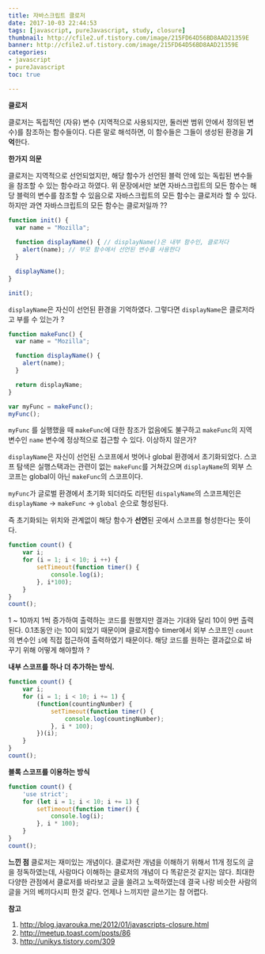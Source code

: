 ```yaml
---
title: 자바스크립트 클로저
date: 2017-10-03 22:44:53
tags: [javascript, pureJavascript, study, closure]
thumbnail: http://cfile2.uf.tistory.com/image/215FD64D56BD8AAD21359E
banner: http://cfile2.uf.tistory.com/image/215FD64D56BD8AAD21359E
categories:
- javascript
- pureJavascript
toc: true

---
```


**클로저**

클로저는 독립적인 (자유) 변수 (지역적으로 사용되지만, 둘러싼 범위 안에서 정의된 변수)를 참조하는 함수들이다. 
다른 말로 해석하면, 
이 함수들은 그들이 생성된 환경을 **기억**한다.

**한가지 의문**

클로저는 지역적으로 선언되었지만, 해당 함수가 선언된 블럭 안에 있는 독립된 변수들을 참조할 수 있는 함수라고 하였다. 
위 문장에서만 보면 자바스크립트의 모든 함수는 해당 블럭의 변수를 참조할 수 있음으로 자바스크립트의 모든 함수는 클로저라 할 수 있다. 
하지만 과연 자바스크립트의 모든 함수는 클로저일까 ??


```javascript
function init() {
  var name = "Mozilla";
  
  function displayName() { // displayName()은 내부 함수인, 클로저다
    alert(name); // 부모 함수에서 선언된 변수를 사용한다
  }

  displayName();
}

init();
```
`displayName`은 자신이 선언된 환경을 기억하였다. 그렇다면 `displayName`은 클로저라고 부를 수 있는가 ?

<!-- more -->

```javascript
function makeFunc() {
  var name = "Mozilla";

  function displayName() {
    alert(name);
  }

  return displayName;
}

var myFunc = makeFunc();
myFunc();
```
`myFunc` 를 실행했을 때 `makeFunc`에 대한 참조가 없음에도 불구하고 `makeFunc`의 지역변수인 `name` 변수에 정상적으로 접근할 수 있다. 이상하지 않은가?

`displayName`은 자신이 선언된 스코프에서 벗어나 global 환경에서 초기화되었다.
스코프 탐색은 실행스택과는 관련이 없는 `makeFunc`를 거쳐갔으며 `displayName`의 외부 스코프는 global이 아닌 `makeFunc`의 스코프이다. 

`myFunc`가 글로벌 환경에서 초기화 되더라도 리턴된 `dispalyName`의 스코프체인은 `displayName` -> `makeFunc` -> `global` 순으로 형성된다. 

즉 초기화되는 위치와 관계없이 해당 함수가 **선언**된 곳에서 스코프를 형성한다는 뜻이다.


```javascript
function count() {
    var i;
    for (i = 1; i < 10; i ++) {
        setTimeout(function timer() {
            console.log(i);
        }, i*100);
    }
}
count();
```

1 ~ 10까지 1씩 증가하여 출력하는 코드를 원했지만 결과는 기대와 달리 10이 9번 출력된다. 
0.1초동안 i는 10이 되었기 때문이며 클로저함수 timer에서 외부 스코프인 `count`의 변수인 `i`에 직접 접근하여 출력하였기 때문이다. 
해당 코드를 원하는 결과값으로 바꾸기 위해 어떻게 해야할까 ?

**내부 스코프를 하나 더 추가하는 방식.**

```javascript
function count() {
    var i;
    for (i = 1; i < 10; i += 1) {
        (function(countingNumber) {
            setTimeout(function timer() {
                console.log(countingNumber);
            }, i * 100);
        })(i);
    }
}
count();
```

**블록 스코프를 이용하는 방식**

```javascript
function count() {
    'use strict';
    for (let i = 1; i < 10; i += 1) {
        setTimeout(function timer() {
            console.log(i);
        }, i * 100);
    }
}
count();
```

**느낀 점**
클로저는 재미있는 개념이다. 클로저란 개념을 이해하기 위해서 11개 정도의 글을 정독하였는데, 사람마다 이해하는 클로저의 개념이 다 똑같은것 같지는 않다.
최대한 다양한 관점에서 클로저를 바라보고 글을 쓸려고 노력하였는데 결국 나랑 비슷한 사람의 글을 거의 베끼다시피 한것 같다.
언제나 느끼지만 글쓰기는 참 어렵다.


**참고**

1. http://blog.javarouka.me/2012/01/javascripts-closure.html
2. http://meetup.toast.com/posts/86
3. http://unikys.tistory.com/309
<!--stackedit_data:
eyJoaXN0b3J5IjpbLTc0ODg3MDc0M119
-->